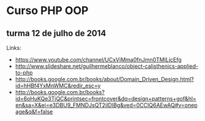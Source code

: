 Curso PHP OOP
===

turma 12 de julho de 2014
---

Links:

* https://www.youtube.com/channel/UCxVjMma0fnJmn0TMILjcEfg
* http://www.slideshare.net/guilhermeblanco/object-calisthenics-applied-to-php
* http://books.google.com.br/books/about/Domain_Driven_Design.html?id=hHBf4YxMnWMC&redir_esc=y
* http://books.google.com.br/books?id=6oHuKQe3TjQC&printsec=frontcover&dq=design+patterns+gof&hl=en&sa=X&ei=e3DBU9_FMNDJsQT2jIDIBg&ved=0CCIQ6AEwAQ#v=onepage&q&f=false